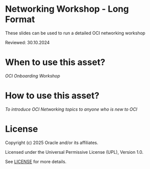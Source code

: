 # Networking Workshop - Long Format
 
These slides can be used to run a detailed OCI networking workshop
 
Reviewed: 30.10.2024

# When to use this asset?
 
*OCI Onboarding Workshop*
 
# How to use this asset?
 
*To introduce OCI Networking topics to anyone who is new to OCI*
 
# License

Copyright (c) 2025 Oracle and/or its affiliates.

Licensed under the Universal Permissive License (UPL), Version 1.0.

See [LICENSE](https://github.com/oracle-devrel/technology-engineering/blob/main/LICENSE) for more details.
